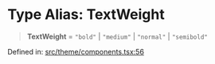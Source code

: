 # Type Alias: TextWeight

> **TextWeight** = `"bold"` \| `"medium"` \| `"normal"` \| `"semibold"`

Defined in: [src/theme/components.tsx:56](https://github.com/Nick2bad4u/Uptime-Watcher/blob/dca5483e793478722cd3e6e125cafcec5fc771f0/src/theme/components.tsx#L56)
